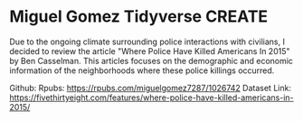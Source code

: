 # Miguel Gomez Tidyverse CREATE

Due to the ongoing climate surrounding police interactions with civilians, I decided to review the article  "Where Police Have Killed Americans In 2015" by Ben Casselman. This articles focuses on the demographic and economic information of the neighborhoods where these police killings occurred. 

Github:
Rpubs: https://rpubs.com/miguelgomez7287/1026742
Dataset Link: https://fivethirtyeight.com/features/where-police-have-killed-americans-in-2015/
